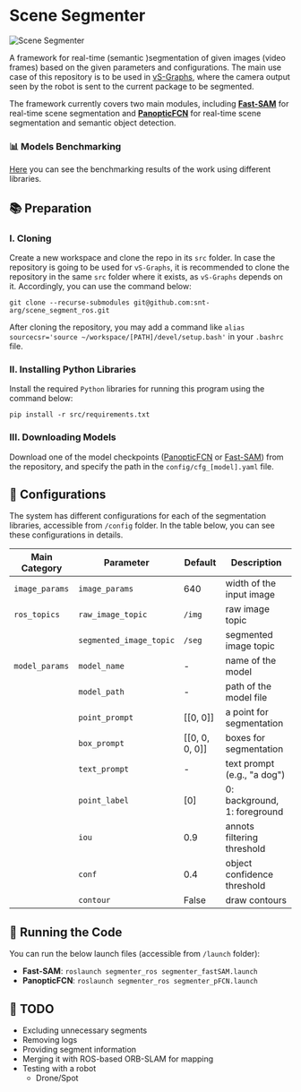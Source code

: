# Scene Segmenter

![Scene Segmenter](demo.gif "Scene Segmenter")

A framework for real-time (semantic )segmentation of given images (video frames) based on the given parameters and configurations. The main use case of this repository is to be used in [vS-Graphs](https://github.com/snt-arg/visual_sgraphs), where the camera output seen by the robot is sent to the current package to be segmented.

The framework currently covers two main modules, including **[Fast-SAM](https://github.com/CASIA-IVA-Lab/FastSAM)** for real-time scene segmentation and **[PanopticFCN](https://github.com/dvlab-research/PanopticFCN)** for real-time scene segmentation and semantic object detection.

### 📊 Models Benchmarking

[Here](https://github.com/snt-arg/scene_segmentation_benchmark) you can see the benchmarking results of the work using different libraries.

## 📚 Preparation

### I. Cloning

Create a new workspace and clone the repo in its `src` folder. In case the repository is going to be used for `vS-Graphs`, it is recommended to clone the repository in the same `src` folder where it exists, as `vS-Graphs` depends on it. Accordingly, you can use the command below:

```
git clone --recurse-submodules git@github.com:snt-arg/scene_segment_ros.git
```

After cloning the repository, you may add a command like `alias sourcecsr='source ~/workspace/[PATH]/devel/setup.bash'` in your `.bashrc` file.

### II. Installing Python Libraries

Install the required `Python` libraries for running this program using the command below:

```
pip install -r src/requirements.txt
```

### III. Downloading Models

Download one of the model checkpoints ([PanopticFCN](https://github.com/dvlab-research/PanopticFCN#results) or [Fast-SAM](https://github.com/CASIA-IVA-Lab/FastSAM#replicate-demo)) from the repository, and specify the path in the `config/cfg_[model].yaml` file.

## 🔨 Configurations

The system has different configurations for each of the segmentation libraries, accessible from `/config` folder. In the table below, you can see these configurations in details.

| Main Category  | Parameter               | Default        | Description                  |
| -------------- | ----------------------- | -------------- | ---------------------------- |
| `image_params` | `image_params`          | 640            | width of the input image     |
| `ros_topics`   | `raw_image_topic`       | `/img`         | raw image topic              |
|                | `segmented_image_topic` | `/seg`         | segmented image topic        |
| `model_params` | `model_name`            | -              | name of the model            |
|                | `model_path`            | -              | path of the model file       |
|                | `point_prompt`          | [[0, 0]]       | a point for segmentation     |
|                | `box_prompt`            | [[0, 0, 0, 0]] | boxes for segmentation       |
|                | `text_prompt`           | -              | text prompt (e.g., "a dog")  |
|                | `point_label`           | [0]            | 0: background, 1: foreground |
|                | `iou`                   | 0.9            | annots filtering threshold   |
|                | `conf`                  | 0.4            | object confidence threshold  |
|                | `contour`               | False          | draw contours                |

## 🚀 Running the Code

You can run the below launch files (accessible from `/launch` folder):

- **Fast-SAM**: `roslaunch segmenter_ros segmenter_fastSAM.launch`
- **PanopticFCN**: `roslaunch segmenter_ros segmenter_pFCN.launch`

## 📅 TODO

- Excluding unnecessary segments
- Removing logs
- Providing segment information
- Merging it with ROS-based ORB-SLAM for mapping
- Testing with a robot
  - Drone/Spot
